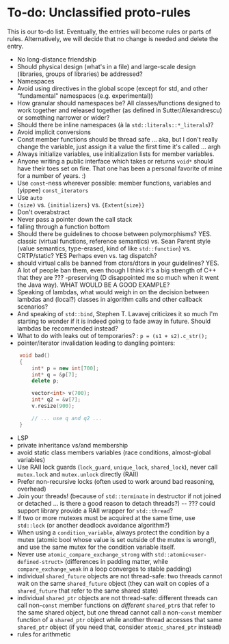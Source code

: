 
# <a name="S-unclassified"></a>To-do: Unclassified proto-rules

This is our to-do list.
Eventually, the entries will become rules or parts of rules.
Alternatively, we will decide that no change is needed and delete the entry.

 - No long-distance friendship
 - Should physical design (what's in a file) and large-scale design (libraries, groups of libraries) be addressed?
 - Namespaces
 - Avoid using directives in the global scope (except for std, and other "fundamental" namespaces (e.g. experimental))
 - How granular should namespaces be? All classes/functions designed to work together and released together (as defined in Sutter/Alexandrescu) or something narrower or wider?
 - Should there be inline namespaces (à la `std::literals::*_literals`)?
 - Avoid implicit conversions
 - Const member functions should be thread safe ... aka, but I don't really change the variable, just assign it a value the first time it's called ... argh
 - Always initialize variables, use initialization lists for member variables.
 - Anyone writing a public interface which takes or returns `void*` should have their toes set on fire. That one has been a personal favorite of mine for a number of years. :)
 - Use `const`-ness wherever possible: member functions, variables and (yippee) `const_iterators`
 - Use `auto`
 - `(size)` vs. `{initializers}` vs. `{Extent{size}}`
 - Don't overabstract
 - Never pass a pointer down the call stack
 - falling through a function bottom
 - Should there be guidelines to choose between polymorphisms? YES. classic (virtual functions, reference semantics) vs. Sean Parent style (value semantics, type-erased, kind of like `std::function`)  vs. CRTP/static? YES Perhaps even vs. tag dispatch?
 - should virtual calls be banned from ctors/dtors in your guidelines? YES. A lot of people ban them, even though I think it's a big strength of C++ that they are ??? -preserving (D disappointed me so much when it went the Java way). WHAT WOULD BE A GOOD EXAMPLE?
 - Speaking of lambdas, what would weigh in on the decision between lambdas and (local?) classes in algorithm calls and other callback scenarios?
 - And speaking of `std::bind`, Stephen T. Lavavej criticizes it so much I'm starting to wonder if it is indeed going to fade away in future. Should lambdas be recommended instead?
 - What to do with leaks out of temporaries? : `p = (s1 + s2).c_str();`
 - pointer/iterator invalidation leading to dangling pointers:
```c++
    void bad()
	{
        int* p = new int[700];
        int* q = &p[7];
        delete p;

        vector<int> v(700);
        int* q2 = &v[7];
        v.resize(900);

		// ... use q and q2 ...
	}
```
 - LSP
 - private inheritance vs/and membership
 - avoid static class members variables (race conditions, almost-global variables)
 - Use RAII lock guards (`lock_guard`, `unique_lock`, `shared_lock`), never call `mutex.lock` and `mutex.unlock` directly (RAII)
 - Prefer non-recursive locks (often used to work around bad reasoning, overhead)
 - Join your threads! (because of `std::terminate` in destructor if not joined or detached ... is there a good reason to detach threads?) -- ??? could support library provide a RAII wrapper for `std::thread`?
 - If two or more mutexes must be acquired at the same time, use `std::lock` (or another deadlock avoidance algorithm?)
 - When using a `condition_variable`, always protect the condition by a mutex (atomic bool whose value is set outside of the mutex is wrong!), and use the same mutex for the condition variable itself.
 - Never use `atomic_compare_exchange_strong` with `std::atomic<user-defined-struct>` (differences in padding matter, while `compare_exchange_weak` in a loop converges to stable padding)
 - individual `shared_future` objects are not thread-safe: two threads cannot wait on the same `shared_future` object (they can wait on copies of a `shared_future` that refer to the same shared state)
 - individual `shared_ptr` objects are not thread-safe: different threads can call non-`const` member functions on *different* `shared_ptr`s that refer to the same shared object, but one thread cannot call a non-`const` member function of a `shared_ptr` object while another thread accesses that same `shared_ptr` object (if you need that, consider `atomic_shared_ptr` instead)
 - rules for arithmetic
